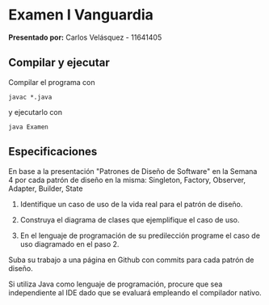 # Examen I Vanguardia

**Presentado por:**
Carlos Velásquez - 11641405

## Compilar y ejecutar

Compilar el programa con

```
javac *.java
```

y ejecutarlo con

```
java Examen
```

## Especificaciones

En base a la presentación "Patrones de Diseño de Software" en la Semana 4 por cada patrón de diseño en la misma: Singleton, Factory, Observer, Adapter, Builder, State

1. Identifique un caso de uso de la vida real para el patrón de diseño.

2. Construya el diagrama de clases que ejemplifique el caso de uso.

3. En el lenguaje de programación de su predilección programe el caso de uso diagramado en el paso 2.

Suba su trabajo a una página en Github con commits para cada patrón de diseño.

Si utiliza Java como lenguaje de programación, procure que sea independiente al IDE dado que se evaluará empleando el compilador nativo.
